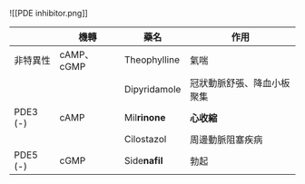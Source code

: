![[PDE inhibitor.png]]

|          | 機轉       | 藥名         | 作用             |
|----------|------------|--------------|------------------|
| 非特異性 | cAMP、cGMP | Theophylline | 氣喘             |
|          |            | Dipyridamole | 冠狀動脈舒張、降血小板聚集|
| PDE3 (-) | cAMP       | Mil**rinone**    | **心收縮**           |
|          |            | Cilostazol    | 周邊動脈阻塞疾病 |
| PDE5 (-) | cGMP       | Side**nafil**    | 勃起             |